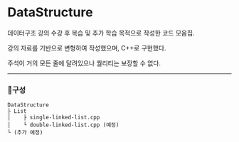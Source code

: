 # DataStructure
데이터구조 강의 수강 후 복습 및 추가 학습 목적으로 작성한 코드 모음집.

강의 자료를 기반으로 변형하여 작성했으며, C++로 구현했다.

주석이 거의 모든 줄에 달려있으나 퀄리티는 보장할 수 없다.

---
### 📁구성
```
DataStructure
├ List
│    ├ single-linked-list.cpp
│    └ double-linked-list.cpp (예정)
└ (추가 예정)
```
